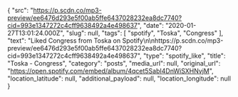 {
  "src": "https://p.scdn.co/mp3-preview/ee6476d293e5f00ab5ffe6437028232ea8dc7740?cid=993e1347272c4cff9638492a4e498637",
  "date": "2020-01-27T13:01:24.000Z",
  "slug": null,
  "tags": [
    "spotify",
    "Toska",
    "Congress"
  ],
  "text": "Liked Congress from Toska on Spotify\n\nhttps://p.scdn.co/mp3-preview/ee6476d293e5f00ab5ffe6437028232ea8dc7740?cid=993e1347272c4cff9638492a4e498637",
  "type": "spotify_like",
  "title": "Toska - Congress",
  "category": "posts",
  "media_url": null,
  "original_url": "https://open.spotify.com/embed/album/4qcet5SabI4DnWiSXHNvjM",
  "location_latitude": null,
  "additional_payload": null,
  "location_longitude": null
}
